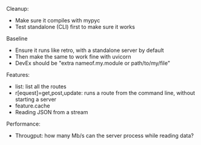 Cleanup:
- Make sure it compiles with mypyc
- Test standalone (CLI) first to make sure it works

Baseline

-   Ensure it runs like retro, with a standalone server by default
-   Then make the same to work fine with uvicorn
-   DevEx should be "extra nameof.my.module or path/to/my/file"

Features:

-   list: list all the routes
-   r\[equest\]=get,post,update: runs a route from the command line,
    without starting a server
-   feature.cache
-   Reading JSON from a stream

Performance:

- Througput: how many Mb/s can the server process while reading data?
